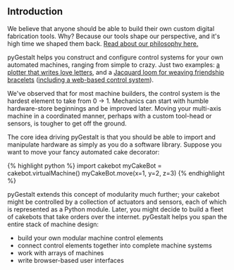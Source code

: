 ## Introduction

We believe that anyone should be able to build their own custom digital fabrication tools. Why? Because our tools shape our perspective, and it's high time we shaped them back. [Read about our philosophy here.](pages/philosophy.md)

pyGestalt helps you construct and configure control systems for your own automated machines, ranging from simple to crazy. Just two examples: [a plotter that writes love letters](https://vimeo.com/12068389), and a [Jacquard loom for weaving friendship bracelets](https://vimeo.com/70206561) ([including a web-based control system](http://www.friendshiploom.com)). 

We've observed that for most machine builders, the control system is the hardest element to take from 0 -> 1. Mechanics can start with humble hardware-store beginnings and be improved later. Moving your multi-axis machine in a coordinated manner, perhaps with a custom tool-head or sensors, is tougher to get off the ground.

The core idea driving pyGestalt is that you should be able to import and manipulate hardware as simply as you do a software library. Suppose you want to move your fancy automated cake decorator:


{% highlight python %}
import cakebot
myCakeBot = cakebot.virtualMachine()
myCakeBot.move(x=1, y=2, z=3)
{% endhighlight %}

pyGestalt extends this concept of modularity much further; your cakebot might be controlled by a collection of actuators and sensors, each of which is represented as a Python module. Later, you might decide to build a fleet of cakebots that take orders over the internet. pyGestalt helps you span the entire stack of machine design:
* build your own modular machine control elements
* connect control elements together into complete machine systems
* work with arrays of machines
* write browser-based user interfaces


